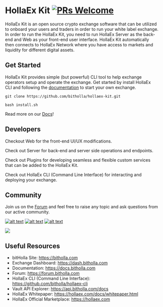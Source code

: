 # HollaEx Kit [![PRs Welcome](https://img.shields.io/badge/PRs-welcome-green.svg)](https://github.com/facebook/create-react-app/pulls)
HollaEx Kit is an open source crypto exchange software that can be utilized to onboard your users and traders in order to run your white label exchange. In order to run the HollaEx Kit, you need to run HollaEx Server as the back-end and Web as your front-end user interface. HollaEx Kit automatically then connects to HollaEx Network where you have access to markets and liquidity for different digital assets.

## Get Started

HollaEx Kit provides simple (but powerful) CLI tool to help exchange operators setup and operate the exchange. Get started by install HollaEx CLI and following the [documentation](https://docs.bitholla.com) to start your own exchange.

```
git clone https://github.com/bitholla/hollaex-kit.git

bash install.sh
```
Read more on our [Docs](https://docs.bitholla.com/hollaex-kit/get-started)!

## Developers

Checkout Web for the front-end UI/UX modifications.

Check out Server for back-end and server side operations and endpoints.

Check out Plugins for developing seamless and flexible custom services that can be added to the HollaEx Kit.

Check out HollaEx CLI (Command Line Interface) for interacting and deploying your exchange.

## Community
Join us on the [Forum](https://forum.bitholla.com) and feel free to raise any topic and ask questions from our active community.


[![alt text][1.2]][1]
[![alt text][2.2]][2]
[![alt text][3.2]][3]
<!-- icons without padding -->

[1.2]: http://i.imgur.com/wWzX9uB.png (twitter icon without padding)
[2.2]: http://i.imgur.com/fep1WsG.png (facebook icon without padding)
[3.2]: http://i.imgur.com/9I6NRUm.png (github icon without padding)

[1]: http://www.twitter.com/bitholla
[2]: http://www.facebook.com/bitholla
[3]: http://www.github.com/bitholla

<a href="https://github.com/bitholla/hollaex-kit/graphs/contributors">
  <img src="https://contributors-img.web.app/image?repo=bitholla/hollaex-kit" />
</a>


## Useful Resources

- bitHolla Site: https://bitholla.com
- Exchange Dashboard: https://dash.bitholla.com
- Documentation: https://docs.bitholla.com
- Forum: https://forum.bitholla.com
- HollaEx CLI (Command Line Interface): https://github.com/bitholla/hollaex-cli
- Vault API Explorer: https://api.bitholla.com/docs
- HollaEx Whitepaper: https://hollaex.com/docs/whitepaper.html
- HollaEx Official Marketplace: https://hollaex.com
